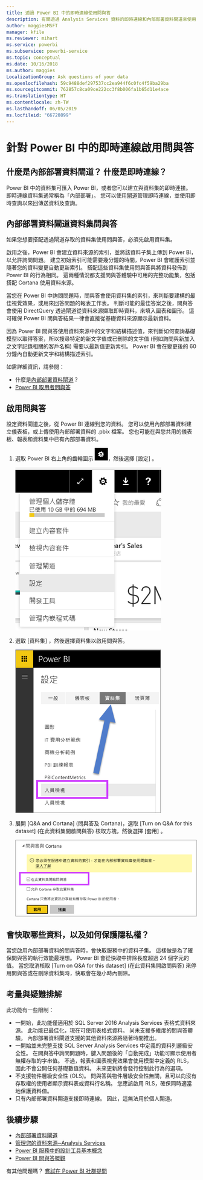 ```yaml
---
title: 透過 Power BI 中的即時連線使用問與答
description: 有關透過 Analysis Services 資料的即時連線和內部部署資料閘道來使用 Power BI 問與答自然語言查詢的文件。
author: maggiesMSFT
manager: kfile
ms.reviewer: mihart
ms.service: powerbi
ms.subservice: powerbi-service
ms.topic: conceptual
ms.date: 10/16/2018
ms.author: maggies
LocalizationGroup: Ask questions of your data
ms.openlocfilehash: 59c9488def297537cc2ea944f6c0fc4f59ba29ba
ms.sourcegitcommit: 762857c8ca09ce222cc3f8b006fa1b65d11e4ace
ms.translationtype: HT
ms.contentlocale: zh-TW
ms.lasthandoff: 06/05/2019
ms.locfileid: "66720899"
---
```

# <a name="enable-qa-for-live-connections-in-power-bi"></a>針對 Power BI 中的即時連線啟用問與答
## <a name="what-is-the-on-premises-data-gateway--what-is-a-live-connection"></a>什麼是內部部署資料閘道？  什麼是即時連線？
Power BI 中的資料集可匯入 Power BI，或者您可以建立與資料集的即時連接。 即時連線資料集通常稱為「內部部署」。 您可以使用[閘道](service-gateway-onprem.md)管理即時連線，並使用即時查詢以來回傳送資料及查詢。

## <a name="qa-for-on-premises-data-gateway-datasets"></a>內部部署資料閘道資料集問與答
如果您想要搭配透過閘道存取的資料集使用問與答，必須先啟用資料集。

啟用之後，Power BI 會建立資料來源的索引，並將該資料子集上傳到 Power BI，以允許詢問問題。 建立初始索引可能需要幾分鐘的時間，Power BI 會維護索引並隨著您的資料變更自動更新索引。 搭配這些資料集使用問與答與將資料發佈到 Power BI 的行為相同。 這兩種情況都支援問與答體驗中可用的完整功能集，包括搭配 Cortana 使用資料來源。

當您在 Power BI 中詢問問題時，問與答會使用資料集的索引，來判斷要建構的最佳視覺效果，或用來回答問題的報表工作表。 判斷可能的最佳答案之後，問與答會使用 DirectQuery 透過閘道從資料來源擷取即時資料，來填入圖表和圖形。 這可確保 Power BI 問與答結果一律會直接從基礎資料來源顯示最新資料。

因為 Power BI 問與答使用資料來源中的文字和結構描述值，來判斷如何查詢基礎模型以取得答案，所以搜尋特定的新文字值或已刪除的文字值 (例如詢問與新加入之文字記錄相關的客戶名稱) 需要以最新值更新索引。 Power BI 會在變更後的 60 分鐘內自動更新文字和結構描述索引。

如需詳細資訊，請參閱：

* 什麼是[內部部署資料閘道](service-gateway-onprem.md)？
* [Power BI 取用者問與答](consumer/end-user-q-and-a.md)

## <a name="enable-qa"></a>啟用問與答
設定資料閘道之後，從 Power BI 連線到您的資料。  您可以使用內部部署資料建立儀表板，或上傳使用內部部署資料的 .pbix 檔案。  您也可能在與您共用的儀表板、報表和資料集中已有內部部署資料。

1. 選取 Power BI 右上角的齒輪圖示 ![齒輪圖示](media/service-q-and-a-direct-query/power-bi-cog.png)，然後選擇 [設定]  。
   
   ![[設定] 功能表](media/service-q-and-a-direct-query/powerbi-settings.png)
2. 選取 [資料集]  ，然後選擇資料集以啟用問與答。
   
   ![[設定] 功能表的 [資料集] 畫面](media/service-q-and-a-direct-query/power-bi-q-and-a-settings.png)
3. 展開 \[Q&A and Cortana]  \(問與答及 Cortana)，選取 \[Turn on Q&A for this dataset]  \(在此資料集開啟問與答) 核取方塊，然後選擇 \[套用]  。
   
    ![展開的問與答區域](media/service-q-and-a-direct-query/power-bi-q-and-a-directquery.png)

## <a name="what-data-is-cached-and-how-is-privacy-protected"></a>會快取哪些資料，以及如何保護隱私權？
當您啟用內部部署資料的問與答時，會快取服務中的資料子集。 這樣做是為了確保問與答的執行效能最理想。 Power BI 會從快取中排除長度超過 24 個字元的值。 當您取消核取 \[Turn on Q&A for this dataset]  \(在此資料集開啟問與答) 來停用問與答或在刪除資料集時，快取會在幾小時內刪除。

## <a name="considerations-and-troubleshooting"></a>考量與疑難排解
此功能有一些限制：

* 一開始，此功能僅適用於 SQL Server 2016 Analysis Services 表格式資料來源。 此功能已最佳化，現在可使用表格式資料。 尚未支援多維度的問與答體驗。 內部部署資料閘道支援的其他資料來源將隨著時間推出。
* 一開始並未完整支援 SQL Server Analysis Services 中定義的資料列層級安全性。 在問與答中詢問問題時，鍵入問題後的「自動完成」功能可顯示使用者無權存取的字串值。 不過，報表和圖表視覺效果會使用模型中定義的 RLS，因此不會公開任何基礎數值資料。 未來更新將會發行控制此行為的選項。
* 不支援物件層級安全性 (OLS)。 問與答與物件層級安全性無關，且可以向沒有存取權的使用者顯示資料表或資料行名稱。 您應該啟用 RLS，確保同時適當地保護資料值。 
* 只有內部部署資料閘道支援即時連線。 因此，這無法用於個人閘道。

## <a name="next-steps"></a>後續步驟

- [內部部署資料閘道](service-gateway-onprem.md)  
- [管理您的資料來源─Analysis Services](service-gateway-enterprise-manage-ssas.md)  
- [Power BI 服務中的設計工具基本概念](service-basic-concepts.md)  
- [Power BI 問與答概觀](consumer/end-user-q-and-a.md)  

有其他問題嗎？ [嘗試在 Power BI 社群提問](http://community.powerbi.com/)

